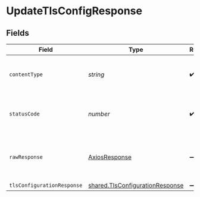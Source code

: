 # UpdateTlsConfigResponse


## Fields

| Field                                                                              | Type                                                                               | Required                                                                           | Description                                                                        |
| ---------------------------------------------------------------------------------- | ---------------------------------------------------------------------------------- | ---------------------------------------------------------------------------------- | ---------------------------------------------------------------------------------- |
| `contentType`                                                                      | *string*                                                                           | :heavy_check_mark:                                                                 | HTTP response content type for this operation                                      |
| `statusCode`                                                                       | *number*                                                                           | :heavy_check_mark:                                                                 | HTTP response status code for this operation                                       |
| `rawResponse`                                                                      | [AxiosResponse](https://axios-http.com/docs/res_schema)                            | :heavy_minus_sign:                                                                 | Raw HTTP response; suitable for custom response parsing                            |
| `tlsConfigurationResponse`                                                         | [shared.TlsConfigurationResponse](../../models/shared/tlsconfigurationresponse.md) | :heavy_minus_sign:                                                                 | OK                                                                                 |